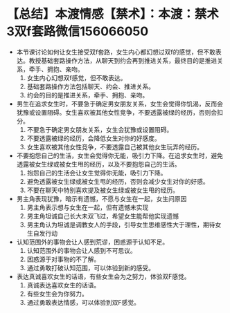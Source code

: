 # 【总结】本渡情感【禁术】：本渡：禁术3双f套路微信156066050

-   本节课讨论如何让女生接受双f套路，女生内心都幻想过双f的感觉，但不敢表达。教授基础套路操作方法，从聊天到约会再到推进关系，最终目的是推进关系，牵手、拥抱、亲吻。
    1.  女生内心幻想双f感觉，但不敢表达。
    2.  基础套路操作方法包括聊天、约会、推进关系。
    3.  约会的目的是推进关系，牵手、拥抱、亲吻。
-   男生在追求女生时，不要急于确定男女朋友关系，女生会觉得你饥渴，反而会犹豫或设置阻碍。女生喜欢被其他女性竞争，不要透露被绿的经历，否则会扣分。
    1.  不要急于确定男女朋友关系，女生会犹豫或设置阻碍。
    2.  不要透露被绿的经历，会降低女生对你的好感度。
    3.  女生喜欢被其他女性竞争，不要透露自己被其他女生玩弄的经历。
-   不要抱怨自己的生活，女生会觉得你无能，吸引力下降。在追求女生时，避免透露被女生绿或被女生甩的经历，以及不要抱怨自己的生活。
    1.  抱怨自己的生活会让女生觉得你无能，吸引力下降。
    2.  避免透露被女生绿或被女生甩的经历，否则会减少女生对你的好感。
    3.  不要在聊天中特别喜欢提及被女生绿或被女生甩的经历。
-   男主角表现犹豫，暗示有遗憾，不愿与女生在一起，女生问原因
    1.  男主角表示想与女生在一起，但有遗憾未实现
    2.  男主角坦诚自己长大未双飞过，希望女生能帮他实现遗憾
    3.  男主角认为坦诚是调教女人的手段，引导女生思维感性大于理性，期待女生自发行动
-   认知范围外的事物会让人感到荒谬，困惑源于认知不足。
    1.  认知范围外的事物会让人感到不可思议。
    2.  困惑源于对事物的不了解。
    3.  通过勇敢打破认知范围，可以体验到新的感受。
-   表达真诚喜欢女生的话语，有些女生会为之努力，体验双F感觉。
    1.  真诚表达喜欢女生的话语。
    2.  有些女生会为你努力。
    3.  通过勇敢表达情感，可以体验到双F感觉。